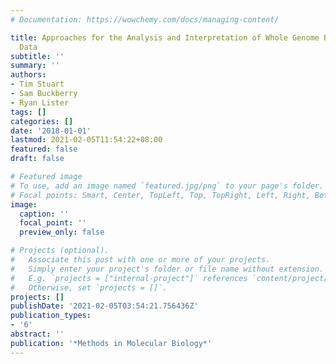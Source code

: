 ```yaml
---
# Documentation: https://wowchemy.com/docs/managing-content/

title: Approaches for the Analysis and Interpretation of Whole Genome Bisulfite Sequencing
  Data
subtitle: ''
summary: ''
authors:
- Tim Stuart
- Sam Buckberry
- Ryan Lister
tags: []
categories: []
date: '2018-01-01'
lastmod: 2021-02-05T11:54:22+08:00
featured: false
draft: false

# Featured image
# To use, add an image named `featured.jpg/png` to your page's folder.
# Focal points: Smart, Center, TopLeft, Top, TopRight, Left, Right, BottomLeft, Bottom, BottomRight.
image:
  caption: ''
  focal_point: ''
  preview_only: false

# Projects (optional).
#   Associate this post with one or more of your projects.
#   Simply enter your project's folder or file name without extension.
#   E.g. `projects = ["internal-project"]` references `content/project/deep-learning/index.md`.
#   Otherwise, set `projects = []`.
projects: []
publishDate: '2021-02-05T03:54:21.756436Z'
publication_types:
- '6'
abstract: ''
publication: '*Methods in Molecular Biology*'
---
```

